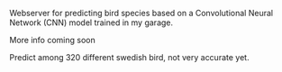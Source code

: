 Webserver for predicting bird species based on a Convolutional Neural Network (CNN) model trained in my garage.

More info coming soon

Predict among 320 different swedish bird, not very accurate yet.